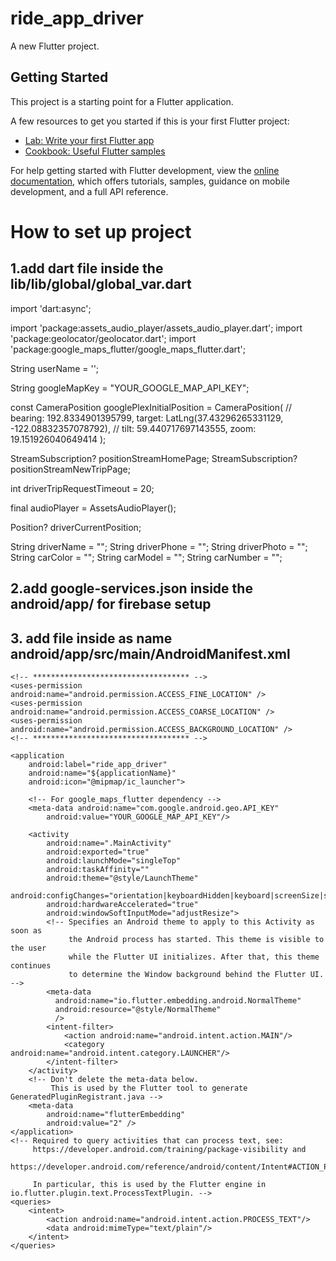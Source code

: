 # ride_app_driver

A new Flutter project.

## Getting Started

This project is a starting point for a Flutter application.

A few resources to get you started if this is your first Flutter project:

- [Lab: Write your first Flutter app](https://docs.flutter.dev/get-started/codelab)
- [Cookbook: Useful Flutter samples](https://docs.flutter.dev/cookbook)

For help getting started with Flutter development, view the
[online documentation](https://docs.flutter.dev/), which offers tutorials,
samples, guidance on mobile development, and a full API reference.



# How to set up project
## 1.add dart file inside the lib/lib/global/global_var.dart


import 'dart:async';

import 'package:assets_audio_player/assets_audio_player.dart';
import 'package:geolocator/geolocator.dart';
import 'package:google_maps_flutter/google_maps_flutter.dart';

String userName = '';

String googleMapKey = "YOUR_GOOGLE_MAP_API_KEY";

const CameraPosition googlePlexInitialPosition = CameraPosition(
// bearing: 192.8334901395799,
target: LatLng(37.43296265331129, -122.08832357078792),
// tilt: 59.440717697143555,
zoom: 19.151926040649414
);

StreamSubscription<Position>? positionStreamHomePage;
StreamSubscription<Position>? positionStreamNewTripPage;

int driverTripRequestTimeout = 20;

final audioPlayer = AssetsAudioPlayer();

Position? driverCurrentPosition;

String driverName = "";
String driverPhone = "";
String driverPhoto = "";
String carColor = "";
String carModel = "";
String carNumber = "";



## 2.add google-services.json inside the android/app/ for firebase setup



## 3. add file inside as name android/app/src/main/AndroidManifest.xml

<manifest xmlns:android="http://schemas.android.com/apk/res/android">

    <!-- *********************************** -->
    <uses-permission android:name="android.permission.ACCESS_FINE_LOCATION" />
    <uses-permission android:name="android.permission.ACCESS_COARSE_LOCATION" />
    <uses-permission android:name="android.permission.ACCESS_BACKGROUND_LOCATION" />
    <!-- *********************************** -->

    <application
        android:label="ride_app_driver"
        android:name="${applicationName}"
        android:icon="@mipmap/ic_launcher">

        <!-- For google_maps_flutter dependency -->
        <meta-data android:name="com.google.android.geo.API_KEY"
            android:value="YOUR_GOOGLE_MAP_API_KEY"/>

        <activity
            android:name=".MainActivity"
            android:exported="true"
            android:launchMode="singleTop"
            android:taskAffinity=""
            android:theme="@style/LaunchTheme"
            android:configChanges="orientation|keyboardHidden|keyboard|screenSize|smallestScreenSize|locale|layoutDirection|fontScale|screenLayout|density|uiMode"
            android:hardwareAccelerated="true"
            android:windowSoftInputMode="adjustResize">
            <!-- Specifies an Android theme to apply to this Activity as soon as
                 the Android process has started. This theme is visible to the user
                 while the Flutter UI initializes. After that, this theme continues
                 to determine the Window background behind the Flutter UI. -->
            <meta-data
              android:name="io.flutter.embedding.android.NormalTheme"
              android:resource="@style/NormalTheme"
              />
            <intent-filter>
                <action android:name="android.intent.action.MAIN"/>
                <category android:name="android.intent.category.LAUNCHER"/>
            </intent-filter>
        </activity>
        <!-- Don't delete the meta-data below.
             This is used by the Flutter tool to generate GeneratedPluginRegistrant.java -->
        <meta-data
            android:name="flutterEmbedding"
            android:value="2" />
    </application>
    <!-- Required to query activities that can process text, see:
         https://developer.android.com/training/package-visibility and
         https://developer.android.com/reference/android/content/Intent#ACTION_PROCESS_TEXT.

         In particular, this is used by the Flutter engine in io.flutter.plugin.text.ProcessTextPlugin. -->
    <queries>
        <intent>
            <action android:name="android.intent.action.PROCESS_TEXT"/>
            <data android:mimeType="text/plain"/>
        </intent>
    </queries>
</manifest>

